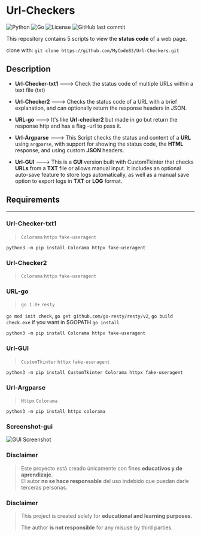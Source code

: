 # Url-Checkers
![Python](https://img.shields.io/badge/Python-3.x-blue)
![Go](https://img.shields.io/badge/Go-1.18+-00ADD8?logo=go&logoColor=white)
![License](https://img.shields.io/badge/License-MIT-green)
![GitHub last commit](https://img.shields.io/github/last-commit/MyCode83/Url-Checkers)

This repository contains 5 scripts to view the **status code** of a web page.

clone with:
`git clone https://github.com/MyCode83/Url-Checkers.git`

## Description
- **Url-Checker-txt1** ---> Check the status code of multiple URLs within a text file (txt)

- **Url-Checker2** --->  Checks the status code of a URL with a brief explanation, and can optionally return the response headers in JSON.

- **URL-go** ---> It's like **Url-checker2** but made in go but return the response http and has a flag -url to pass it.

- **Url-Argparse** --->  This Script checks the status and content of a **URL** using `argparse`, with support for showing the status code, the **HTML** response, and using custom **JSON** headers.

- **Url-GUI**  --->  This is a **GUI** version built with CustomTkinter that checks **URLs** from a **TXT** file or allows manual input. It includes an optional auto-save feature to store logs automatically, as well as a manual save    
                     option to export logs in **TXT** or **LOG** format.
## Requirements
---
### Url-Checker-txt1
> `Colorama`
> `httpx`
> `fake-useragent`


`python3 -m pip install Colorama httpx fake-useragent`
### Url-Checker2
> `Colorama`
> `httpx`
> `fake-useragent`


### URL-go
> `go 1.8+`
> `resty`

`go mod init check`, `go get github.com/go-resty/resty/v2`, `go build check.exe` if you want in $GOPATH `go install`


`python3 -m pip install Colorama httpx fake-useragent`
### Url-GUI
> `CustomTkinter`
> `httpx`
> `fake-useragent`


`python3 -m pip install CustomTkinter Colorama httpx fake-useragent`
### Url-Argparse
> `Httpx`
> `Colorama`


`python3 -m pip install httpx colorama`


### Screenshot-gui
![GUI Screenshot](docs/ScreenshotGUI.png)


### Disclaimer
> Este proyecto está creado únicamente con fines **educativos y de aprendizaje**.  
> El autor **no se hace responsable** del uso indebido que puedan darle terceras personas.


### Disclaimer

> This project is created solely for **educational and learning purposes**.
> 
> The author **is not responsible** for any misuse by third parties.
